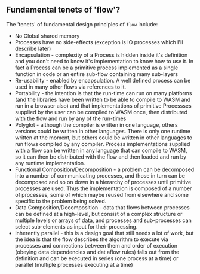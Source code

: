 ## Fundamental tenets of 'flow'?

The 'tenets' of fundamental design principles of `flow` include:

* No Global shared memory
* Processes have no side-effects (exception is IO processes which I'll describe later)
* Encapsulation - complexity of a Process is hidden inside it's definition and you don't need to know it's implementation
to know how to use it. In fact a Process can be a primitive process implemented as a single function in code or an 
entire sub-flow containing many sub-layers
* Re-usability - enabled by encapsulation. A well defined process can be used in many other flows via references to it.
* Portability - the intention is that the run-time can run on many platforms (and the libraries have been written to
be able to compile to WASM and run in a browser also) and that implementations of primitive Processses supplied by
the user can be compiled to WASM once, then distributed with the flow and run by any of the run-times
* Polyglot - although the compiler is written in one language, others versions could be written in other languages. 
There is only one runtime written at the moment, but others could be written in other languages to run flows compiled
by any compiler. Process implementations supplied with a flow can be written in any language that can compile to WASM, 
so it can then be distributed with the flow and then loaded and run by any runtime implementation.
* Functional Composition/Decomposition - a problem can be decomposed into a number of communicating processes, and those in 
turn can be decomposed and so on down in a hierarchy of processes until primitive processes are used. Thus the 
implementation is composed of a number of processes, some of which maybe reused from elsewhere and some specific to
the problem being solved.
* Data Composition/Decomposition - data that flows between processes can be defined at a high-level, but consist of a 
complex structure or multiple levels or arrays of data, and processes and sub-processes can select sub-elements as
input for their processing.
* Inherently parallel - this is a design goal that still needs a lot of work, but the idea is that the flow describes
the algorithm to execute via processes and connections between them and order of execution (obeying data dependencies
and dat aflow rules) falls out from the definition and can be executed in series (one process at a time) or parallel
(multiple processes executing at a time)